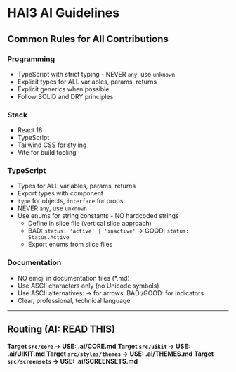 # HAI3 AI Guidelines

## Common Rules for All Contributions

### Programming
- TypeScript with strict typing - NEVER `any`, use `unknown`
- Explicit types for ALL variables, params, returns
- Explicit generics when possible
- Follow SOLID and DRY principles

### Stack
- React 18
- TypeScript
- Tailwind CSS for styling
- Vite for build tooling

### TypeScript
- Types for ALL variables, params, returns
- Export types with component
- `type` for objects, `interface` for props
- NEVER `any`, use `unknown`
- Use enums for string constants - NO hardcoded strings
  - Define in slice file (vertical slice approach)
  - BAD:  `status: 'active' | 'inactive'` -> GOOD: `status: Status.Active`
  - Export enums from slice files

### Documentation
- NO emoji in documentation files (*.md)
- Use ASCII characters only (no Unicode symbols)
- Use ASCII alternatives: -> for arrows, BAD:/GOOD: for indicators
- Clear, professional, technical language

---

## Routing (AI: READ THIS)

**Target `src/core` -> USE: .ai/CORE.md**
**Target `src/uikit` -> USE: .ai/UIKIT.md**
**Target `src/styles/themes` -> USE: .ai/THEMES.md**
**Target `src/screensets` -> USE: .ai/SCREENSETS.md**
